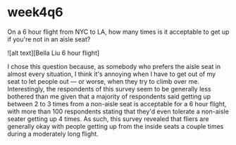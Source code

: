 # week4q6
On a 6 hour flight from NYC to LA, how many times is it acceptable to get up if you're not in an aisle seat?

![alt text][Bella Liu 6 hour flight]

I chose this question because, as somebody who prefers the aisle seat in almost every situation, I think it's annoying when I have to get out of my seat to let people out — or worse, when they try to climb over me. Interestingly, the respondents of this survey seem to be generally less bothered than me given that a majority of respondents said getting up between 2 to 3 times from a non-aisle seat is acceptable for a 6 hour flight, with more than 100 respondents stating that they'd even tolerate a non-aisle seater getting up 4 times. As such, this survey revealed that fliers are generally okay with people getting up from the inside seats a couple times during a moderately long flight. 
